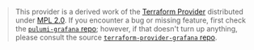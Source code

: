 > This provider is a derived work of the [Terraform Provider](https://github.com/grafana/terraform-provider-grafana)
> distributed under [MPL 2.0](https://www.mozilla.org/en-US/MPL/2.0/). If you encounter a bug or missing feature,
> first check the [`pulumi-grafana` repo](https://github.com/lbrlabs/pulumi-grafana/issues); however, if that doesn't turn up anything,
> please consult the source [`terraform-provider-grafana` repo](https://github.com/grafana/terraform-provider-grafana/issues).
